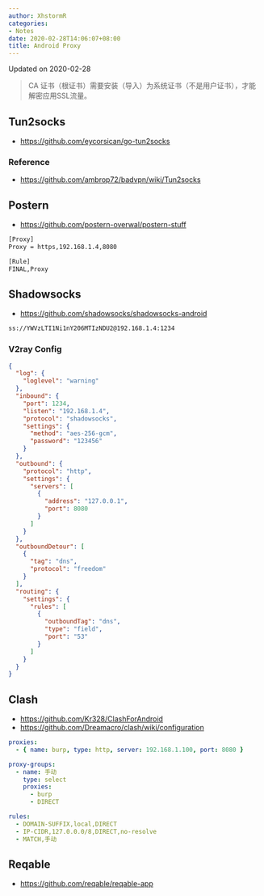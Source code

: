 ```yaml
---
author: XhstormR
categories:
- Notes
date: 2020-02-28T14:06:07+08:00
title: Android Proxy
---
```


<!--more-->

Updated on 2020-02-28

> CA 证书（根证书）需要安装（导入）为系统证书（不是用户证书），才能解密应用SSL流量。

## Tun2socks
* https://github.com/eycorsican/go-tun2socks

### Reference
* https://github.com/ambrop72/badvpn/wiki/Tun2socks

## Postern
* https://github.com/postern-overwal/postern-stuff

```bash
[Proxy]
Proxy = https,192.168.1.4,8080

[Rule]
FINAL,Proxy
```

## Shadowsocks
* https://github.com/shadowsocks/shadowsocks-android

```bash
ss://YWVzLTI1Ni1nY206MTIzNDU2@192.168.1.4:1234
```

### V2ray Config
```json
{
  "log": {
    "loglevel": "warning"
  },
  "inbound": {
    "port": 1234,
    "listen": "192.168.1.4",
    "protocol": "shadowsocks",
    "settings": {
      "method": "aes-256-gcm",
      "password": "123456"
    }
  },
  "outbound": {
    "protocol": "http",
    "settings": {
      "servers": [
        {
          "address": "127.0.0.1",
          "port": 8080
        }
      ]
    }
  },
  "outboundDetour": [
    {
      "tag": "dns",
      "protocol": "freedom"
    }
  ],
  "routing": {
    "settings": {
      "rules": [
        {
          "outboundTag": "dns",
          "type": "field",
          "port": "53"
        }
      ]
    }
  }
}
```

## Clash
* https://github.com/Kr328/ClashForAndroid
* https://github.com/Dreamacro/clash/wiki/configuration

```yaml
proxies:
  - { name: burp, type: http, server: 192.168.1.100, port: 8080 }

proxy-groups:
  - name: 手动
    type: select
    proxies:
      - burp
      - DIRECT

rules:
  - DOMAIN-SUFFIX,local,DIRECT
  - IP-CIDR,127.0.0.0/8,DIRECT,no-resolve
  - MATCH,手动
```

## Reqable
* https://github.com/reqable/reqable-app
